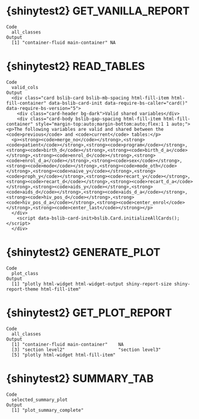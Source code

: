 # {shinytest2} GET_VANILLA_REPORT

    Code
      all_classes
    Output
      [1] "container-fluid main-container" NA                              

# {shinytest2} READ_TABLES

    Code
      valid_cols
    Output
      <div class="card bslib-card bslib-mb-spacing html-fill-item html-fill-container" data-bslib-card-init data-require-bs-caller="card()" data-require-bs-version="5">
        <div class="card-header bg-dark">Valid shared variables</div>
        <div class="card-body bslib-gap-spacing html-fill-item html-fill-container" style="margin-top:auto;margin-bottom:auto;flex:1 1 auto;"><p>The following variables are valid and shared between the <code>previous</code> and <code>current</code> tables:</p>
      <p><strong><code>merge_no</code></strong>,<strong><code>patient</code></strong>,<strong><code>program</code></strong>,<strong><code>birth_d</code></strong>,<strong><code>birth_d_a</code></strong>,<strong><code>enrol_d</code></strong>,<strong><code>enrol_d_a</code></strong>,<strong><code>sex</code></strong>,<strong><code>mode</code></strong>,<strong><code>mode_oth</code></strong>,<strong><code>naive_y</code></strong>,<strong><code>proph_y</code></strong>,<strong><code>recart_y</code></strong>,<strong><code>recart_d</code></strong>,<strong><code>recart_d_a</code></strong>,<strong><code>aids_y</code></strong>,<strong><code>aids_d</code></strong>,<strong><code>aids_d_a</code></strong>,<strong><code>hiv_pos_d</code></strong>,<strong><code>hiv_pos_d_a</code></strong>,<strong><code>center_enrol</code></strong>,<strong><code>center_last</code></strong></p>
      </div>
        <script data-bslib-card-init>bslib.Card.initializeAllCards();</script>
      </div>

# {shinytest2} GENERATE_PLOT

    Code
      plot_class
    Output
      [1] "plotly html-widget html-widget-output shiny-report-size shiny-report-theme html-fill-item"

# {shinytest2} GET_PLOT_REPORT

    Code
      all_classes
    Output
      [1] "container-fluid main-container"    NA                                 
      [3] "section level2"                    "section level3"                   
      [5] "plotly html-widget html-fill-item"

# {shinytest2} SUMMARY_TAB

    Code
      selected_summary_plot
    Output
      [1] "plot_summary_complete"

